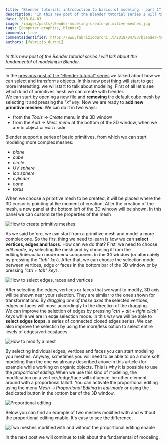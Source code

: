 ```yaml
---
title: "Blender tutorial: introduction to basics of modeling - part 1"
description: "In this new post of the Blender tutorial series I will talk about the fundamental of modeling in Blender."
date: 2018-04-03
image: /images/posts/blender-modeling-create-primitive-meshes.jpg
tags: [computer graphics, blender]
comments: true
commentsIdentifier: https://www.fabrizioduroni.it/2018/04/03/blender-tutorial-3-modeling-basics-part-1/
authors: [fabrizio_duroni]
---
```


*In this new post of the Blender tutorial series I will talk about the fundamental of modeling in Blender.*

---

In the [previous post of the "Blender tutorial" series](/2018/02/17/blender-tutorial-2-selecting-transforming-objects/ "Blender tutorial: selecting and transforming objects")
we talked about how we can select and transforms objects. In this new post thing will start to get more interesting: we
will start to talk about modeling. First of all let's see which kind of primitives mesh we can create with blender.  
We can start by opening a new file and **removing** the default cube mesh by selecting it and pressing the *"x" key*.
Now we are ready to **add new primitive meshes**. We can do it in two ways:

* from the *Tools -> Create* menu in the 3D window
* from the *Add -> Mesh menu* at the bottom of the 3D window, when we are in object or edit mode

Blender support a series of basic primitives, from which we can start modeling more complex meshes:

* *plane*
* *cube*
* *circle*
* *UV sphere*
* *ico sphere*
* *cylinder*
* *cone*
* *torus*

When we choose a primitive mesh to be created, it will be placed where the 3D cursor is pointing at the moment of
creation. After the creation of the mesh, a new panel at the bottom left of the 3D window will be shown. In this panel
we can customize the properties of the mesh.

![How to create primitive meshes](/images/posts/blender-modeling-create-primitive-meshes.jpg)

As we said before, we can start from a primitive mesh and model a more complex one. So the first thing we need to learn
is how we can **select vertices, edges and faces**. How can we do that? First, we need to choose *edit mode*, by
selecting the mesh and by choosing it from the editing/interaction mode menu component in the 3D window (or alternately
by pressing the *"tab" key*). After that, we can choose the selection mode between vertices, edge or faces in the bottom
bar of the 3D window or by pressing *"ctrl + tab" keys*.

![How to select edges, faces and vertices](/images/posts/blender-select-edges-faces-vertices.jpg)

After selecting the edges, vertices or faces that we want to modify, 3D axis will be shown near your selection. They are
similar to the ones shown for transformations. By *dragging one of these axes* the selected vertices, edges or faces
will move accordingly to the direction of the dragging.  
We can improve the selection of edges by pressing *"ctrl + alt + right click" keys* while we are in edge selection mode:
in this way we will be able to **select edges loops**, a series of connected closed edges series. We can also improve
the selection by using the more/less option to select entire levels of edges/vertices/faces.

![How to modify a mesh](/images/posts/blender-modified-mesh.jpg)

By selecting individual edges, vertices and faces you can start modeling you meshes. Anyway, sometimes you will need to
be able to do a more soft modeling than the one we already described above in this article (for example while working on
organic objects. This is why it is possible to use the *proportional editing*. When we use this kind of modeling, the
modification on a vertices/edge/face will influence the other element around with a proportional falloff. You can
activate the proportional editing using the menu *Mesh -> Proportional Editing* in *edit mode* or using the dedicated
button in the bottom bar of the 3D window.

![Proportional editing](/images/posts/blender-modeling-proportional-editing.jpg)

Below you can find an example of two meshes modified with and without the proportional editing enable. It's easy to see
the difference.

![Two meshes modified with and without the proportional editing enable](/images/posts/blender-modeling-proportional-editing-example.jpg)

In the next post we will continue to talk about the fundamental of modeling.
